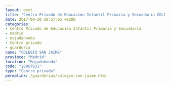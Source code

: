 ```yaml
---
layout: post
title: "Centro Privado de Educación Infantil Primaria y Secundaria COLEGIO SAN JAIME"
date: 2017-09-20 20:57:05 +0200
categories:
- Centro Privado de Educación Infantil Primaria y Secundaria
- madrid
- majadahonda
- Centro privado
- guarderia
name: "COLEGIO SAN JAIME"
province: "Madrid"
location: "Majadahonda"
code: "28067631"
type: "Centro privado"
permalink: /guarderias/colegio-san-jaime.html
---
```


